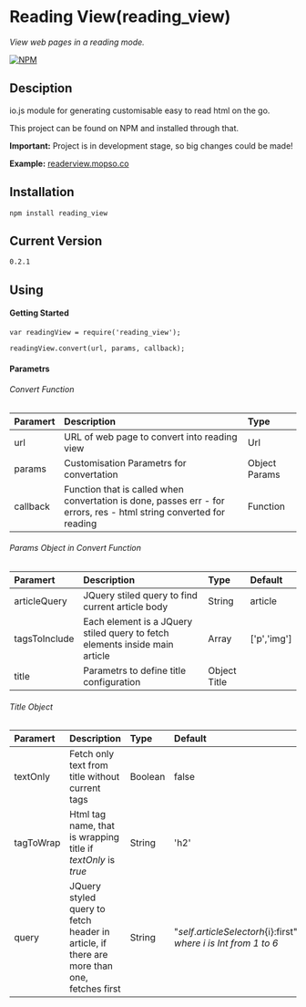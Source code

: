 # Reading View(reading_view)
_View web pages in a reading mode._

[![NPM](https://nodei.co/npm/reading_view.png)](https://nodei.co/npm/reading_view/)

## Desciption

io.js module for generating customisable easy to read html on the go.

This project can be found on NPM and installed through that.

**Important:** Project is in development stage, so big changes could be made!

**Example:** [readerview.mopso.co](http://readerview.mopso.co/demo/)

## Installation

`npm install reading_view`

## Current Version

`0.2.1`

## Using

#### Getting Started
```
var readingView = require('reading_view');

readingView.convert(url, params, callback);
```

#### Parametrs
###### Convert Function
|Paramert|Description| Type | 
|:-------|:-------|:-------|
|url     |URL of web page to convert into reading view| Url | 
|params  |Customisation Parametrs for convertation    | Object Params |
|callback|Function that is called when convertation is done, passes err - for errors, res - html string converted for reading| Function|

###### Params Object  in Convert Function
|Paramert|Description| Type | Default |
|:-------|:-------|:-------|:-------|
| articleQuery | JQuery stiled query to find current article body |String  | article |
| tagsToInclude | Each element is a JQuery stiled query to fetch elements inside main article | Array  | ['p','img'] |
| title | Parametrs to define title configuration | Object Title | 

###### Title Object 
|Paramert|Description| Type | Default |
|:-------|:-------|:-------|:-------|
|textOnly| Fetch only text from title without current tags |Boolean  | false|
|tagToWrap| Html tag name, that is wrapping title if *textOnly* is *true* |String|'h2'|
|query| JQuery styled query to fetch header in article, if there are more than one, fetches first | String | "${self.articleSelector} h${i}:first" _where i is Int from 1 to 6_ |

